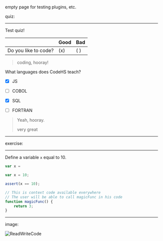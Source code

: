 empty page for testing plugins, etc.




quiz:

---

Test quiz!

|                  | Good | Bad |
| ---------------- | ---- | --- |
| Do you like to code? | (x)  | ( ) |
> coding, hooray!

What languages does CodeHS teach?
- [x] JS
- [ ] COBOL
- [x] SQL
- [ ] FORTRAN


> Yeah, hooray.
>
> very great

---

exercise:

---

Define a variable `x` equal to 10.

```js
var x =
```

```js
var x = 10;
```

```js
assert(x == 10);
```

```js
// This is context code available everywhere
// The user will be able to call magicFunc in his code
function magicFunc() {
    return 3;
}
```

---


image:

![ReadWriteCode](https://d14to6y4nub5k1.cloudfront.net/img/about/rwclogo.png "CodeHS!")
